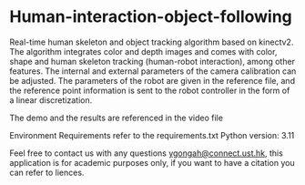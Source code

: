 # Human-interaction-object-following

Real-time human skeleton and object tracking algorithm based on kinectv2. The algorithm integrates color and depth images and comes with color, shape and human skeleton tracking (human-robot interaction), among other features. The internal and external parameters of the camera calibration can be adjusted. The parameters of the robot are given in the reference file, and the reference point information is sent to the robot controller in the form of a linear discretization.

The demo and the results are referenced in the video file

Environment Requirements refer to the requirements.txt
Python version: 3.11

Feel free to contact us with any questions ygongah@connect.ust.hk, this application is for academic purposes only, if you want to have a citation you can refer to liences.
